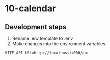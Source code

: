 # 10-calendar

## Development steps

1. Rename .env.template to .env
2. Make changes into the environment variables

```
VITE_API_URL=http://localhost:4000/api
```